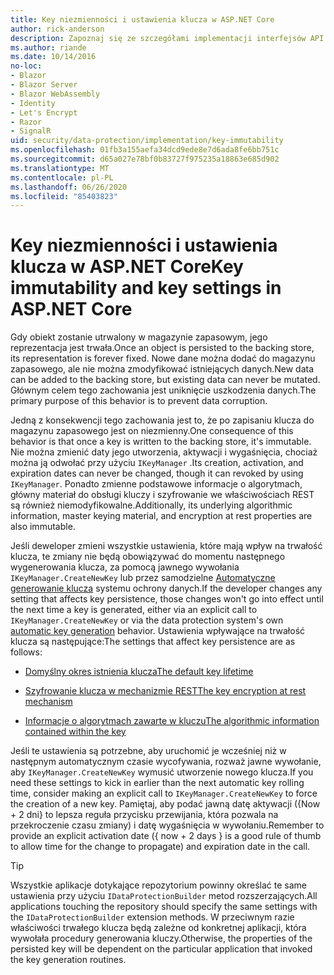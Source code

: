 ```yaml
---
title: Key niezmienności i ustawienia klucza w ASP.NET Core
author: rick-anderson
description: Zapoznaj się ze szczegółami implementacji interfejsów API niezmienności w kluczach ochrony danych ASP.NET Core.
ms.author: riande
ms.date: 10/14/2016
no-loc:
- Blazor
- Blazor Server
- Blazor WebAssembly
- Identity
- Let's Encrypt
- Razor
- SignalR
uid: security/data-protection/implementation/key-immutability
ms.openlocfilehash: 01fb3a155aefa34dcd9ede8e7d6ada8fe6bb751c
ms.sourcegitcommit: d65a027e78bf0b83727f975235a18863e685d902
ms.translationtype: MT
ms.contentlocale: pl-PL
ms.lasthandoff: 06/26/2020
ms.locfileid: "85403823"
---
```

# <a name="key-immutability-and-key-settings-in-aspnet-core"></a><span data-ttu-id="cc560-103">Key niezmienności i ustawienia klucza w ASP.NET Core</span><span class="sxs-lookup"><span data-stu-id="cc560-103">Key immutability and key settings in ASP.NET Core</span></span>

<span data-ttu-id="cc560-104">Gdy obiekt zostanie utrwalony w magazynie zapasowym, jego reprezentacja jest trwała.</span><span class="sxs-lookup"><span data-stu-id="cc560-104">Once an object is persisted to the backing store, its representation is forever fixed.</span></span> <span data-ttu-id="cc560-105">Nowe dane można dodać do magazynu zapasowego, ale nie można zmodyfikować istniejących danych.</span><span class="sxs-lookup"><span data-stu-id="cc560-105">New data can be added to the backing store, but existing data can never be mutated.</span></span> <span data-ttu-id="cc560-106">Głównym celem tego zachowania jest uniknięcie uszkodzenia danych.</span><span class="sxs-lookup"><span data-stu-id="cc560-106">The primary purpose of this behavior is to prevent data corruption.</span></span>

<span data-ttu-id="cc560-107">Jedną z konsekwencji tego zachowania jest to, że po zapisaniu klucza do magazynu zapasowego jest on niezmienny.</span><span class="sxs-lookup"><span data-stu-id="cc560-107">One consequence of this behavior is that once a key is written to the backing store, it's immutable.</span></span> <span data-ttu-id="cc560-108">Nie można zmienić daty jego utworzenia, aktywacji i wygaśnięcia, chociaż można ją odwołać przy użyciu `IKeyManager` .</span><span class="sxs-lookup"><span data-stu-id="cc560-108">Its creation, activation, and expiration dates can never be changed, though it can revoked by using `IKeyManager`.</span></span> <span data-ttu-id="cc560-109">Ponadto zmienne podstawowe informacje o algorytmach, główny materiał do obsługi kluczy i szyfrowanie we właściwościach REST są również niemodyfikowalne.</span><span class="sxs-lookup"><span data-stu-id="cc560-109">Additionally, its underlying algorithmic information, master keying material, and encryption at rest properties are also immutable.</span></span>

<span data-ttu-id="cc560-110">Jeśli deweloper zmieni wszystkie ustawienia, które mają wpływ na trwałość klucza, te zmiany nie będą obowiązywać do momentu następnego wygenerowania klucza, za pomocą jawnego wywołania `IKeyManager.CreateNewKey` lub przez samodzielne [Automatyczne generowanie klucza](xref:security/data-protection/implementation/key-management#data-protection-implementation-key-management) systemu ochrony danych.</span><span class="sxs-lookup"><span data-stu-id="cc560-110">If the developer changes any setting that affects key persistence, those changes won't go into effect until the next time a key is generated, either via an explicit call to `IKeyManager.CreateNewKey` or via the data protection system's own [automatic key generation](xref:security/data-protection/implementation/key-management#data-protection-implementation-key-management) behavior.</span></span> <span data-ttu-id="cc560-111">Ustawienia wpływające na trwałość klucza są następujące:</span><span class="sxs-lookup"><span data-stu-id="cc560-111">The settings that affect key persistence are as follows:</span></span>

* [<span data-ttu-id="cc560-112">Domyślny okres istnienia klucza</span><span class="sxs-lookup"><span data-stu-id="cc560-112">The default key lifetime</span></span>](xref:security/data-protection/implementation/key-management#data-protection-implementation-key-management)

* [<span data-ttu-id="cc560-113">Szyfrowanie klucza w mechanizmie REST</span><span class="sxs-lookup"><span data-stu-id="cc560-113">The key encryption at rest mechanism</span></span>](xref:security/data-protection/implementation/key-encryption-at-rest)

* [<span data-ttu-id="cc560-114">Informacje o algorytmach zawarte w kluczu</span><span class="sxs-lookup"><span data-stu-id="cc560-114">The algorithmic information contained within the key</span></span>](xref:security/data-protection/configuration/overview#changing-algorithms-with-usecryptographicalgorithms)

<span data-ttu-id="cc560-115">Jeśli te ustawienia są potrzebne, aby uruchomić je wcześniej niż w następnym automatycznym czasie wycofywania, rozważ jawne wywołanie, aby `IKeyManager.CreateNewKey` wymusić utworzenie nowego klucza.</span><span class="sxs-lookup"><span data-stu-id="cc560-115">If you need these settings to kick in earlier than the next automatic key rolling time, consider making an explicit call to `IKeyManager.CreateNewKey` to force the creation of a new key.</span></span> <span data-ttu-id="cc560-116">Pamiętaj, aby podać jawną datę aktywacji ({Now + 2 dni} to lepsza reguła przycisku przewijania, która pozwala na przekroczenie czasu zmiany) i datę wygaśnięcia w wywołaniu.</span><span class="sxs-lookup"><span data-stu-id="cc560-116">Remember to provide an explicit activation date ({ now + 2 days } is a good rule of thumb to allow time for the change to propagate) and expiration date in the call.</span></span>

>[!TIP]
> <span data-ttu-id="cc560-117">Wszystkie aplikacje dotykające repozytorium powinny określać te same ustawienia przy użyciu `IDataProtectionBuilder` metod rozszerzających.</span><span class="sxs-lookup"><span data-stu-id="cc560-117">All applications touching the repository should specify the same settings with the `IDataProtectionBuilder` extension methods.</span></span> <span data-ttu-id="cc560-118">W przeciwnym razie właściwości trwałego klucza będą zależne od konkretnej aplikacji, która wywołała procedury generowania kluczy.</span><span class="sxs-lookup"><span data-stu-id="cc560-118">Otherwise, the properties of the persisted key will be dependent on the particular application that invoked the key generation routines.</span></span>

